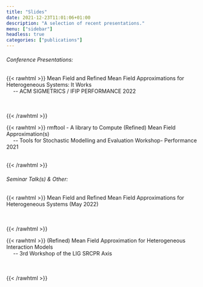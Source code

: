 ```yaml
---
title: "Slides"
date: 2021-12-23T11:01:06+01:00
description: "A selection of recent presentations."
menu: ["sidebar"]
headless: true
categories: ["publications"]
---
```


###### Conference Presentations:

<!-- [rmftool - A library to Compute (Refined) Mean Field Approximation(s)] {{< rawhtml >}} <br> &ensp;&ensp; {{< /rawhtml >}}
-- Tools for Stochastic Modelling and Evaluation Workshop- Performance 2021 -->

{{< rawhtml >}}
<a onclick="myFunction('het_meanfield')">Mean Field and Refined Mean Field Approximations for Heterogeneous Systems: It Works</a>
<br> &ensp;&ensp;
-- ACM SIGMETRICS / IFIP PERFORMANCE 2022 
<br>&ensp;

<div id="het_meanfield" style="display:none">
  <embed src="/slides/Mean_Field_and_Refined_Mean_Field_Approximations_for_Heterogeneous_Systems_It_Works_Allmeier.pdf" type="application/pdf" width="100%" height="415px" />
  --  <a href="/slides/Mean_Field_and_Refined_Mean_Field_Approximations_for_Heterogeneous_Systems_It_Works_Allmeier.pdf">Pdf Link</a> --
</div> 

<script>
function myFunction(name) {
  var x = document.getElementById(name);
  if (x.style.display === "none") {
    x.style.display = "block";
  } else {
    x.style.display = "none";
  }
}
</script>
<br>
{{< /rawhtml >}}

{{< rawhtml >}}
<a onclick="myFunction('rmftool')">rmftool - A library to Compute (Refined) Mean Field Approximation(s)</a>
<br> &ensp;&ensp;
-- Tools for Stochastic Modelling and Evaluation Workshop- Performance 2021
<br>&ensp;

<div id="rmftool" style="display:none">
  <embed src="/slides/tosme-workshop-2021.pdf" type="application/pdf" width="100%" height="415px" />
  --  <a href="/slides/tosme-workshop-2021.pdf">Pdf Link</a> --
</div> 

<script>
function myFunction(name) {
  var x = document.getElementById(name);
  if (x.style.display === "none") {
    x.style.display = "block";
  } else {
    x.style.display = "none";
  }
}
</script>
{{< /rawhtml >}}


###### Seminar Talk(s) & Other: 

{{< rawhtml >}}
<a onclick="myFunction('het_systems')">Mean Field and Refined Mean Field Approximations for Heterogeneous Systems (May 2022)</a>
<br> &ensp;&ensp;

<div id="het_systems" style="display:none">
  <embed src="/slides/paris-seminar-may22.pdf" type="application/pdf" width="100%" height="415px" />
  -- <a href="/slides/paris-seminar-may22.pdf">Pdf Link</a> --
</div> 

<script>
function myFunction(name) {
  var x = document.getElementById(name);
  if (x.style.display === "none") {
    x.style.display = "block";
  } else {
    x.style.display = "none";
  }
}
</script>
<br>
{{< /rawhtml >}}

<!-- [Mean Field and Refined Mean Field Approximations for Heterogeneous Systems (May 2022)] -->


<!-- [(Refined) Mean Field Approximation for Heterogeneous Interaction Models]{{< rawhtml >}} <br>&ensp;&ensp; {{< /rawhtml >}}
-- 3rd Workshop of the LIG SRCPR Axis  -->

{{< rawhtml >}}
<a onclick="myFunction('ligaxis')">(Refined) Mean Field Approximation for Heterogeneous Interaction Models</a>
<br> &ensp;&ensp; -- 3rd Workshop of the LIG SRCPR Axis <br>&ensp;

<div id="ligaxis" style="display:none">
  <embed src="/slides/slides_ligwax22_may.pdf" type="application/pdf" width="100%" height="415px" />
  -- <a href="/slides/slides_ligwax22_may.pdf">Pdf Link</a> --
</div> 

<script>
function myFunction(name) {
  var x = document.getElementById(name);
  if (x.style.display === "none") {
    x.style.display = "block";
  } else {
    x.style.display = "none";
  }
}
</script>
<br>
{{< /rawhtml >}}



[rmftool - A library to Compute (Refined) Mean Field Approximation(s)]: /slides/tosme-workshop-2021.pdf

[Mean Field and Refined Mean Field Approximations for Heterogeneous Systems (May 2022)]: /slides/paris-seminar-may22.pdf

[(Refined) Mean Field Approximation for Heterogeneous Interaction Models]: /slides/slides_ligwax22_may.pdf

[Mean Field and Refined Mean Field Approximations for Heterogeneous Systems: It Works]: /slides/Mean_Field_and_Refined_Mean_Field_Approximations_for_Heterogeneous_Systems_It_Works_Allmeier.pdf